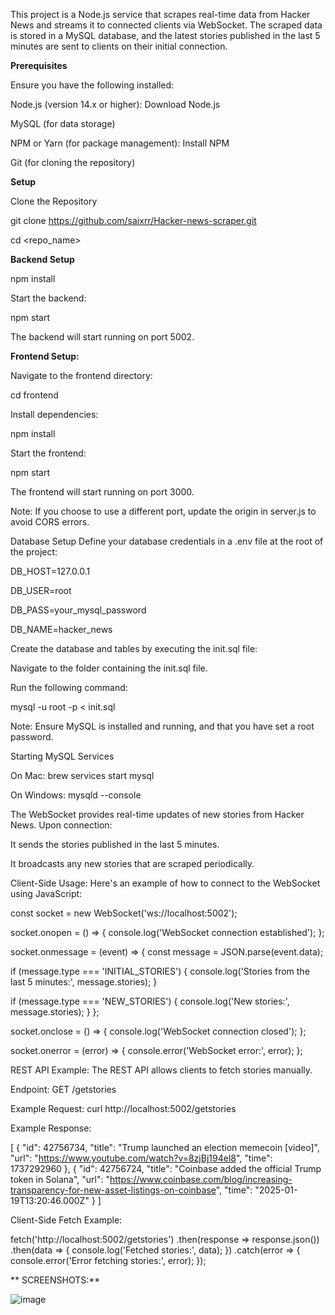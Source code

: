 
This project is a Node.js service that scrapes real-time data from Hacker News and streams it to connected clients via WebSocket. The scraped data is stored in a MySQL database, and the latest stories published in the last 5 minutes are sent to clients on their initial connection.

**Prerequisites**

Ensure you have the following installed:

Node.js (version 14.x or higher): Download Node.js

MySQL (for data storage)

NPM or Yarn (for package management): Install NPM

Git (for cloning the repository)

**Setup**

Clone the Repository

git clone https://github.com/saixrr/Hacker-news-scraper.git

cd <repo_name>


**Backend Setup**

npm install

Start the backend:

npm start

The backend will start running on port 5002.

**Frontend Setup:**

Navigate to the frontend directory:

cd frontend

Install dependencies:

npm install

Start the frontend:

npm start

The frontend will start running on port 3000.

Note: If you choose to use a different port, update the origin in server.js to avoid CORS errors.

Database Setup
Define your database credentials in a .env file at the root of the project:

DB_HOST=127.0.0.1

DB_USER=root

DB_PASS=your_mysql_password

DB_NAME=hacker_news

Create the database and tables by executing the init.sql file:

Navigate to the folder containing the init.sql file.

Run the following command:

mysql -u root -p < init.sql

Note: Ensure MySQL is installed and running, and that you have set a root password.

Starting MySQL Services

On Mac:
brew services start mysql

On Windows:
mysqld --console


The WebSocket provides real-time updates of new stories from Hacker News. Upon connection:

It sends the stories published in the last 5 minutes.

It broadcasts any new stories that are scraped periodically.

Client-Side Usage: Here's an example of how to connect to the WebSocket using JavaScript:

const socket = new WebSocket('ws://localhost:5002');

socket.onopen = () => {
  console.log('WebSocket connection established');
};

socket.onmessage = (event) => {
  const message = JSON.parse(event.data);
  
  if (message.type === 'INITIAL_STORIES') {
    console.log('Stories from the last 5 minutes:', message.stories);
  }

  if (message.type === 'NEW_STORIES') {
    console.log('New stories:', message.stories);
  }
};

socket.onclose = () => {
  console.log('WebSocket connection closed');
};

socket.onerror = (error) => {
  console.error('WebSocket error:', error);
};


REST API Example:
The REST API allows clients to fetch stories manually.

Endpoint: GET /getstories

Example Request:
curl http://localhost:5002/getstories

Example Response:

[
  {
    "id": 42756734,
    "title": "Trump launched an election memecoin [video]",
    "url": "https://www.youtube.com/watch?v=8zjBj194el8",
    "time": 1737292960
  },
  {
    "id": 42756724,
    "title": "Coinbase added the official Trump token in Solana",
    "url": "https://www.coinbase.com/blog/increasing-transparency-for-new-asset-listings-on-coinbase",
    "time": "2025-01-19T13:20:46.000Z"
  }
]

Client-Side Fetch Example:

fetch('http://localhost:5002/getstories')
  .then(response => response.json())
  .then(data => {
    console.log('Fetched stories:', data);
  })
  .catch(error => {
    console.error('Error fetching stories:', error);
  });



**  SCREENSHOTS:**

![image](https://github.com/user-attachments/assets/043c206b-7625-4b0c-9338-f993f586b34c)
